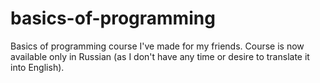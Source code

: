# basics-of-programming
Basics of programming course I've made for my friends. Course is now available only in Russian (as I don't have any time or desire to translate it into English).
